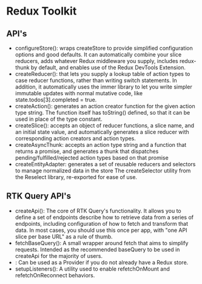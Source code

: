 # Redux Toolkit

## API's

- configureStore(): wraps createStore to provide simplified configuration options and good defaults. It can automatically combine your slice reducers, adds whatever Redux middleware you supply, includes redux-thunk by default, and enables use of the Redux DevTools Extension.
- createReducer(): that lets you supply a lookup table of action types to case reducer functions, rather than writing switch statements. In addition, it automatically uses the immer library to let you write simpler immutable updates with normal mutative code, like state.todos[3].completed = true.
- createAction(): generates an action creator function for the given action type string. The function itself has toString() defined, so that it can be used in place of the type constant.
- createSlice(): accepts an object of reducer functions, a slice name, and an initial state value, and automatically generates a slice reducer with corresponding action creators and action types.
- createAsyncThunk: accepts an action type string and a function that returns a promise, and generates a thunk that dispatches pending/fulfilled/rejected action types based on that promise
- createEntityAdapter: generates a set of reusable reducers and selectors to manage normalized data in the store
  The createSelector utility from the Reselect library, re-exported for ease of use.

## RTK Query API's

- createApi(): The core of RTK Query's functionality. It allows you to define a set of endpoints describe how to retrieve data from a series of endpoints, including configuration of how to fetch and transform that data. In most cases, you should use this once per app, with "one API slice per base URL" as a rule of thumb.
- fetchBaseQuery(): A small wrapper around fetch that aims to simplify requests. Intended as the recommended baseQuery to be used in createApi for the majority of users.
- <ApiProvider />: Can be used as a Provider if you do not already have a Redux store.
- setupListeners(): A utility used to enable refetchOnMount and refetchOnReconnect behaviors.
